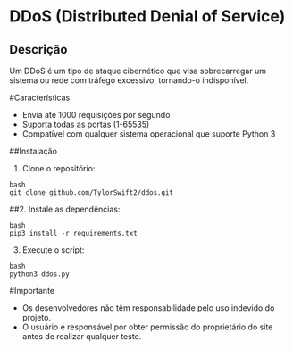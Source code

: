 
# DDoS (Distributed Denial of Service)

## Descrição
Um DDoS é um tipo de ataque cibernético que visa sobrecarregar um sistema ou rede com tráfego excessivo, tornando-o indisponível.

#Características
- Envia até 1000 requisições por segundo
- Suporta todas as portas (1-65535)
- Compatível com qualquer sistema operacional que suporte Python 3

##Instalação
1. Clone o repositório:
```
bash
git clone github.com/TylorSwift2/ddos.git
```
##2. Instale as dependências:
```
bash
pip3 install -r requirements.txt
```
3. Execute o script:
```
bash
python3 ddos.py
```

#Importante
- Os desenvolvedores não têm responsabilidade pelo uso indevido do projeto.
- O usuário é responsável por obter permissão do proprietário do site antes de realizar qualquer teste.

